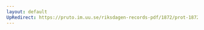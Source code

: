 ```yaml
---
layout: default
UpRedirect: https://pruto.im.uu.se/riksdagen-records-pdf/1872/prot-1872--ak--504/prot-1872--ak--504_031.pdf
---
```


